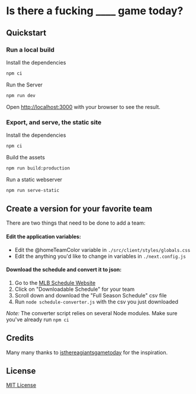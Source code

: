 # Is there a fucking \_\_\_\_ game today?

## Quickstart

### Run a local build

Install the dependencies

```bash
npm ci
```

Run the Server

```bash
npm run dev
```

Open [http://localhost:3000](http://localhost:3000) with your browser to see the result.

### Export, and serve, the static site

Install the dependencies

```bash
npm ci
```

Build the assets

```bash
npm run build:production
```

Run a static webserver

```bash
npm run serve-static
```

## Create a version for your favorite team

There are two things that need to be done to add a team:

#### Edit the application variables:

- Edit the @homeTeamColor variable in `./src/client/styles/globals.css`
- Edit the anything you'd like to change in variables in `./next.config.js`

#### Download the schedule and convert it to json:

1. Go to the [MLB Schedule Website](https://www.mlb.com/schedule/team-by-team)
2. Click on "Downloadable Schedule" for your team
3. Scroll down and download the "Full Season Schedule" csv file
4. Run `node schedule-converter.js` with the csv you just downloaded

_Note:_ The converter script relies on several Node modules. Make sure you've already run `npm ci`

## Credits

Many many thanks to [isthereagiantsgametoday](https://github.com/lforrest/isthereagiantsgametoday) for the inspiration.

## License

[MIT License](http://opensource.org/licenses/MIT)
